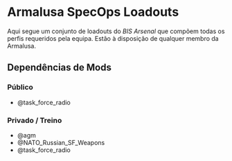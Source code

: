 # Armalusa SpecOps Loadouts

Aqui segue um conjunto de loadouts do _BIS Arsenal_ que compõem todas os perfis
requeridos pela equipa. Estão à disposição de qualquer membro da Armalusa.

## Dependências de Mods

### Público

* @task\_force\_radio

### Privado / Treino

* @agm
* @NATO\_Russian\_SF\_Weapons
* @task\_force\_radio
